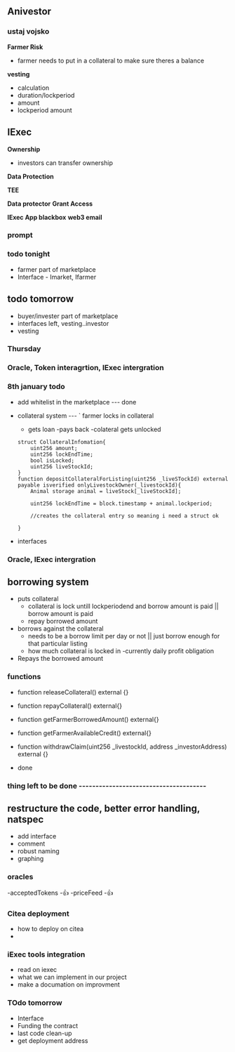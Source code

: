 ## Anivestor

### ustaj vojsko

**Farmer Risk**

- farmer needs to put in a collateral to make sure theres a balance

**vesting**

- calculation
- duration/lockperiod
- amount
- lockperiod amount

## IExec

**Ownership**

- investors can transfer ownership

**Data Protection**

**TEE**

**Data protector**
**Grant Access**

**IExec App blackbox**
**web3 email**

### prompt

### todo tonight

- farmer part of marketplace
- Interface - Imarket, Ifarmer

## todo tomorrow

- buyer/invester part of marketplace
- interfaces left, vesting..investor
- vesting

### Thursday

### Oracle, Token interagrtion, IExec intergration

### 8th january todo

- add whitelist in the marketplace --- done
- collateral system ---
  ` farmer locks in collateral

  - gets loan
    -pays back
    -colateral gets unlocked

  ```solidty
  struct CollateralInfomation{
      uint256 amount;
      uint256 lockEndTime;
      bool isLocked;
      uint256 liveStockId;
  }
  function depositCollateralForListing(uint256 _liveSTockId) external payable isverified onlyLivestockOwner(_livestockId){
      Animal storage animal = liveStock[_liveStockId];

      uint256 lockEndTime = block.timestamp + animal.lockperiod;

      //creates the collateral entry so meaning i need a struct ok

  }
  ```

- interfaces

### Oracle, IExec intergration

## borrowing system

- puts collateral
  - collateral is lock untill lockperiodend and borrow amount is paid || borrow amount is paid
  - repay borrowed amount
- borrows against the collateral
  - needs to be a borrow limit per day or not || just borrow enough for that particular listing
  - how much collateral is locked in
    -currently daily profit obligation
- Repays the borrowed amount

### functions

- function releaseCollateral() external {}

- function repayCollateral() external{}

- function getFarmerBorrowedAmount() external{}

- function getFarmerAvailableCredit() external{}

- function withdrawClaim(uint256 \_livestockId, address \_investorAddress) external {}
- done

### thing left to be done --------------------------------------

## restructure the code, better error handling, natspec

- add interface
- comment
- robust naming
- graphing

### oracles

-acceptedTokens -👍
-priceFeed -👍

### Citea deployment

- how to deploy on citea
-

### iExec tools integration

- read on iexec
- what we can implement in our project
- make a documation on improvment

### TOdo tomorrow

- Interface
- Funding the contract
- last code clean-up
- get deployment address
